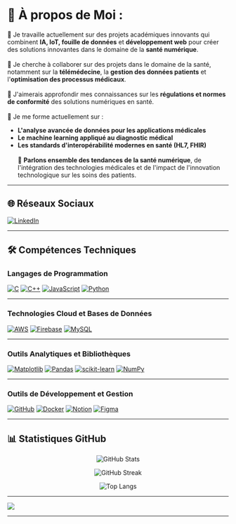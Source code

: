 # 💫 À propos de Moi :
🔭 Je travaille actuellement sur des projets académiques innovants qui combinent **IA, IoT, fouille de données** et **développement web** pour créer des solutions innovantes dans le domaine de la **santé numérique**.<br>  
👯 Je cherche à collaborer sur des projets dans le domaine de la santé, notamment sur la **télémédecine**, la **gestion des données patients** et l'**optimisation des processus médicaux**.<br>  
🤝 J'aimerais approfondir mes connaissances sur les **régulations et normes de conformité** des solutions numériques en santé.<br>  
🌱 Je me forme actuellement sur :  
- **L'analyse avancée de données pour les applications médicales**  
- **Le machine learning appliqué au diagnostic médical**  
- **Les standards d'interopérabilité modernes en santé (HL7, FHIR)**<br>  
💬 **Parlons ensemble des tendances de la santé numérique**, de l'intégration des technologies médicales et de l'impact de l'innovation technologique sur les soins des patients.  

---

## 🌐 Réseaux Sociaux  
[![LinkedIn](https://img.shields.io/badge/LinkedIn-%230077B5.svg?logo=linkedin&logoColor=white)](https://www.linkedin.com/in/nada-benchaou-105514253/)

---

## 🛠️ **Compétences Techniques**

### **Langages de Programmation**
[![C](https://img.shields.io/badge/c-%2300599C.svg?style=for-the-badge&logo=c&logoColor=white)](https://en.cppreference.com/w/c)
[![C++](https://img.shields.io/badge/c++-%2300599C.svg?style=for-the-badge&logo=c%2B%2B&logoColor=white)](https://isocpp.org/)
[![JavaScript](https://img.shields.io/badge/javascript-%23323330.svg?style=for-the-badge&logo=javascript&logoColor=%23F7DF1E)](https://developer.mozilla.org/fr/docs/Web/JavaScript)
[![Python](https://img.shields.io/badge/python-3670A0?style=for-the-badge&logo=python&logoColor=ffdd54)](https://www.python.org/)

---

### **Technologies Cloud et Bases de Données**
[![AWS](https://img.shields.io/badge/AWS-%23FF9900.svg?style=for-the-badge&logo=amazon-aws&logoColor=white)](https://aws.amazon.com/)
[![Firebase](https://img.shields.io/badge/firebase-%23039BE5.svg?style=for-the-badge&logo=firebase)](https://firebase.google.com/)
[![MySQL](https://img.shields.io/badge/mysql-4479A1.svg?style=for-the-badge&logo=mysql&logoColor=white)](https://www.mysql.com/)

---

### **Outils Analytiques et Bibliothèques**
[![Matplotlib](https://img.shields.io/badge/Matplotlib-%23ffffff.svg?style=for-the-badge&logo=Matplotlib&logoColor=black)](https://matplotlib.org/)
[![Pandas](https://img.shields.io/badge/pandas-%23150458.svg?style=for-the-badge&logo=pandas&logoColor=white)](https://pandas.pydata.org/)
[![scikit-learn](https://img.shields.io/badge/scikit--learn-%23F7931E.svg?style=for-the-badge&logo=scikit-learn&logoColor=white)](https://scikit-learn.org/)
[![NumPy](https://img.shields.io/badge/numpy-%23013243.svg?style=for-the-badge&logo=numpy&logoColor=white)](https://numpy.org/)

---

### **Outils de Développement et Gestion**
[![GitHub](https://img.shields.io/badge/github-%23121011.svg?style=for-the-badge&logo=github&logoColor=white)](https://github.com/)
[![Docker](https://img.shields.io/badge/docker-%230db7ed.svg?style=for-the-badge&logo=docker&logoColor=white)](https://www.docker.com/)
[![Notion](https://img.shields.io/badge/Notion-%23000000.svg?style=for-the-badge&logo=notion&logoColor=white)](https://www.notion.so/)
[![Figma](https://img.shields.io/badge/figma-%23F24E1E.svg?style=for-the-badge&logo=figma&logoColor=white)](https://www.figma.com/)

---

## 📊 **Statistiques GitHub**
<p align="center">
  <img src="https://github-readme-stats.vercel.app/api?username=BNAD-A&theme=bear&hide_border=false&include_all_commits=true&count_private=false" alt="GitHub Stats" />
</p>
<p align="center">
  <img src="https://github-readme-streak-stats.herokuapp.com/?user=BNAD-A&theme=bear&hide_border=false" alt="GitHub Streak" />
</p>
<p align="center">
  <img src="https://github-readme-stats.vercel.app/api/top-langs/?username=BNAD-A&theme=bear&hide_border=false&include_all_commits=true&count_private=false&layout=compact" alt="Top Langs" />
</p>

---

[![](https://visitcount.itsvg.in/api?id=BNAD-A&icon=0&color=0)](https://visitcount.itsvg.in)

---
